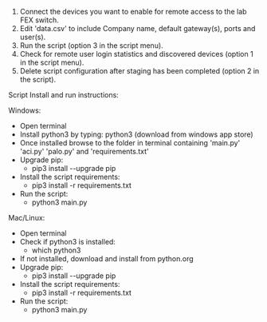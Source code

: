 1. Connect the devices you want to enable for remote access to the lab FEX switch.
2. Edit 'data.csv' to include Company name, default gateway(s), ports and user(s).
3. Run the script (option 3 in the script menu).
4. Check for remote user login statistics and discovered devices (option 1 in the script menu).
5. Delete script configuration after staging has been completed (option 2 in the script).



Script Install and run instructions:

Windows:

* Open terminal
* Install python3 by typing: python3 (download from windows app store)
* Once installed browse to the folder in terminal containing 'main.py' 'aci.py' 'palo.py' and 'requirements.txt'
* Upgrade pip:
    * pip3 install --upgrade pip
* Install the script requirements:
    * pip3 install -r requirements.txt
* Run the script:
    * python3 main.py

Mac/Linux:

* Open terminal
* Check if python3 is installed:
    * which python3
* If not installed, download and install from python.org
* Upgrade pip:
    * pip3 install --upgrade pip
* Install the script requirements:
    * pip3 install -r requirements.txt
* Run the script:
    * python3 main.py
